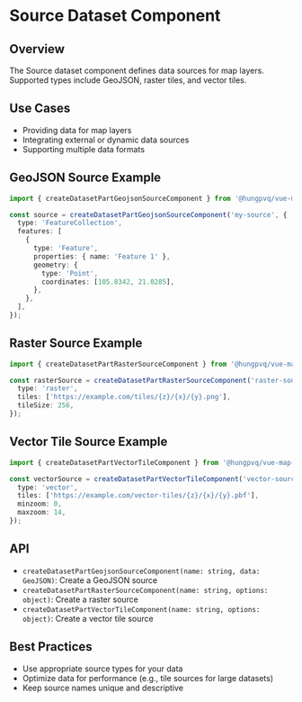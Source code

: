 # Source Dataset Component

## Overview

The Source dataset component defines data sources for map layers. Supported types include GeoJSON, raster tiles, and vector tiles.

## Use Cases

- Providing data for map layers
- Integrating external or dynamic data sources
- Supporting multiple data formats

## GeoJSON Source Example

```typescript
import { createDatasetPartGeojsonSourceComponent } from '@hungpvq/vue-map-dataset';

const source = createDatasetPartGeojsonSourceComponent('my-source', {
  type: 'FeatureCollection',
  features: [
    {
      type: 'Feature',
      properties: { name: 'Feature 1' },
      geometry: {
        type: 'Point',
        coordinates: [105.8342, 21.0285],
      },
    },
  ],
});
```

## Raster Source Example

```typescript
import { createDatasetPartRasterSourceComponent } from '@hungpvq/vue-map-dataset';

const rasterSource = createDatasetPartRasterSourceComponent('raster-source', {
  type: 'raster',
  tiles: ['https://example.com/tiles/{z}/{x}/{y}.png'],
  tileSize: 256,
});
```

## Vector Tile Source Example

```typescript
import { createDatasetPartVectorTileComponent } from '@hungpvq/vue-map-dataset';

const vectorSource = createDatasetPartVectorTileComponent('vector-source', {
  type: 'vector',
  tiles: ['https://example.com/vector-tiles/{z}/{x}/{y}.pbf'],
  minzoom: 0,
  maxzoom: 14,
});
```

## API

- `createDatasetPartGeojsonSourceComponent(name: string, data: GeoJSON)`: Create a GeoJSON source
- `createDatasetPartRasterSourceComponent(name: string, options: object)`: Create a raster source
- `createDatasetPartVectorTileComponent(name: string, options: object)`: Create a vector tile source

## Best Practices

- Use appropriate source types for your data
- Optimize data for performance (e.g., tile sources for large datasets)
- Keep source names unique and descriptive

